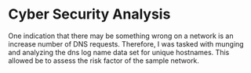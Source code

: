 # Cyber Security Analysis

One indication that there may be something wrong on a network is an increase number of DNS requests. Therefore, I was tasked with munging and analyzing the dns log name data set for unique hostnames. This allowed be to assess the risk factor of the sample network.
